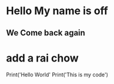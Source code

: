 ﻿# Hello My name is off
## We Come back again
# add a rai chow
Print('Hello World'
Print('This is my code')
